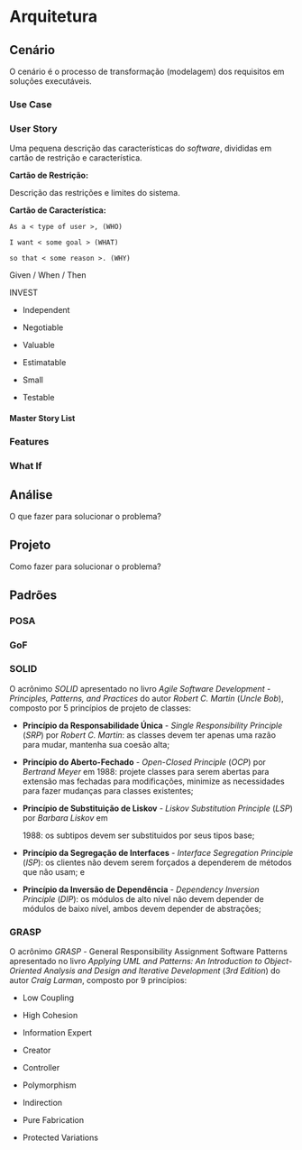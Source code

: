 # Arquitetura

## Cenário

O cenário é o processo de transformação \(modelagem\) dos requisitos em soluções executáveis.

### Use Case

### User Story

Uma pequena descrição das características do _software_, divididas em cartão de restrição e característica.

**Cartão de Restrição:**

Descrição das restrições e limites do sistema.

**Cartão de Característica:**

`As a < type of user >, (WHO)`

`I want < some goal > (WHAT)`

`so that < some reason >. (WHY)`

Given \/ When \/ Then

INVEST

* Independent

* Negotiable

* Valuable

* Estimatable

* Small

* Testable


#### Master Story List

### Features

### What If

## Análise

O que fazer para solucionar o problema?

## Projeto

Como fazer para solucionar o problema?

## Padrões

### POSA

### GoF

### SOLID

O acrônimo _SOLID_ apresentado no livro _Agile Software Development - Principles, Patterns, and Practices_ do autor _Robert C. Martin_ \(_Uncle Bob_\), composto por 5 princípios de projeto de classes:

* **Princípio da Responsabilidade Única** - _Single Responsibility Principle_ \(_SRP_\) por _Robert C. Martin_: as classes devem ter apenas uma razão para mudar, mantenha sua coesão alta;

* **Princípio do Aberto-Fechado** - _Open-Closed Principle_ \(_OCP_\) por _Bertrand Meyer_ em 1988: projete classes para serem abertas para extensão mas fechadas para modificações, minimize as necessidades para fazer mudanças para classes existentes;


* **Princípio de Substituição de Liskov** - _Liskov Substitution Principle_ \(_LSP_\) por _Barbara Liskov_ em

  1988: os subtipos devem ser substituidos por seus tipos base;


* **Princípio da Segregação de Interfaces** - _Interface Segregation Principle_ \(_ISP_\): os clientes não devem serem forçados a dependerem de métodos que não usam; e

* **Princípio da Inversão de Dependência** - _Dependency Inversion Principle_ \(_DIP_\): os módulos de alto nível não devem depender de módulos de baixo nível, ambos devem depender de abstrações;


### GRASP

O acrônimo _GRASP_ - General Responsibility Assignment Software Patterns apresentado no livro _Applying UML and Patterns: An Introduction to Object-Oriented Analysis and Design and Iterative Development_ \(_3rd Edition_\) do autor _Craig Larman_, composto por 9 princípios:

* Low Coupling

* High Cohesion

* Information Expert

* Creator

* Controller

* Polymorphism

* Indirection

* Pure Fabrication

* Protected Variations


